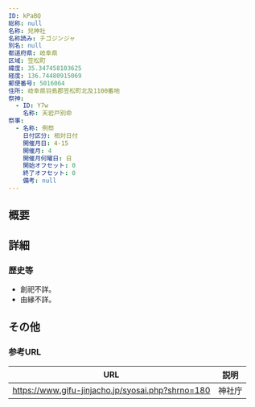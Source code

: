 ```yaml
---
ID: kPaBQ
総称: null
名称: 兒神社
名称読み: チゴジンジャ
別名: null
都道府県: 岐阜県
区域: 笠松町
緯度: 35.347458103625
経度: 136.74480915069
郵便番号: 5016064
住所: 岐阜県羽島郡笠松町北及1100番地
祭神:
  - ID: Y7w
    名称: 天岩戸別命
祭事:
  - 名称: 例祭
    日付区分: 相対日付
    開催月日: 4-15
    開催月: 4
    開催月何曜日: 日
    開始オフセット: 0
    終了オフセット: 0
    備考: null
---
```


## 概要

## 詳細

### 歴史等

- 創祀不詳。
- 由縁不詳。

## その他

### 参考URL

| URL                                               | 説明   |
| ------------------------------------------------- | ------ |
| https://www.gifu-jinjacho.jp/syosai.php?shrno=180 | 神社庁 |
